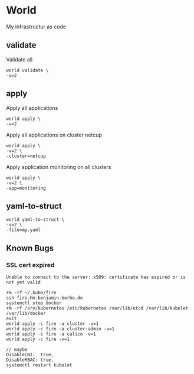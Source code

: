 # World 

My infrastructur as code

## validate

Validate all

```
world validate \
-v=2 
```

## apply

Apply all applications

```
world apply \
-v=2 
```

Apply all applications on cluster netcup

```
world apply \
-v=2 \
-cluster=netcup
```

Apply application monitoring on all clusters

```
world apply \
-v=2 \
-app=monitoring
```

## yaml-to-struct

```
world yaml-to-struct \
-v=2 \
-file=my.yaml
```

## Known Bugs

### SSL cert expired 

`Unable to connect to the server: x509: certificate has expired or is not yet valid`

```
rm -rf ~/.kube/fire
ssh fire.hm.benjamin-borbe.de
systemctl stop docker
rm -rf /srv/kubernetes /etc/kubernetes /var/lib/etcd /var/lib/kubelet /var/lib/docker
exit
world apply -c fire -a cluster -v=1
world apply -c fire -a cluster-admin -v=1
world apply -c fire -a calico -v=1
world apply -c fire -v=1

// maybe
DisableCNI:  true,
DisableRBAC: true,
systemctl restart kubelet
```
